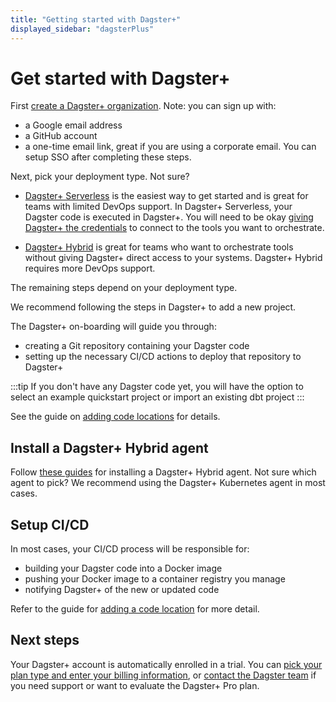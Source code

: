 ```yaml
---
title: "Getting started with Dagster+"
displayed_sidebar: "dagsterPlus"
---
```


# Get started with Dagster+

First [create a Dagster+ organization](https://dagster.plus/signup). Note: you can sign up with:
- a Google email address
- a GitHub account
- a one-time email link, great if you are using a corporate email. You can setup SSO after completing these steps.

Next, pick your deployment type. Not sure?

- [Dagster+ Serverless](/dagster-plus/deployment/serverless) is the easiest way to get started and is great for teams with limited DevOps support. In Dagster+ Serverless, your Dagster code is executed in Dagster+. You will need to be okay [giving Dagster+ the credentials](/dagster-plus/deployment/environment-variables) to connect to the tools you want to orchestrate.

- [Dagster+ Hybrid](/dagster-plus/deployment/hybrid) is great for teams who want to orchestrate tools without giving Dagster+ direct access to your systems. Dagster+ Hybrid requires more DevOps support.

The remaining steps depend on your deployment type.

<Tabs>
<TabItem value="serverless" label="Dagster+ Serverless">

We recommend following the steps in Dagster+ to add a new project.

[comment]: <> (TODO: Screenshot of Dagster+ serverless Nux)

The Dagster+ on-boarding will guide you through:
- creating a Git repository containing your Dagster code
- setting up the necessary CI/CD actions to deploy that repository to Dagster+

:::tip
If you don't have any Dagster code yet, you will have the option to select an example quickstart project or import an existing dbt project
:::

See the guide on [adding code locations](/dagster-plus/deployment/code-locations) for details.
</TabItem>

<TabItem value="hybrid" label="Dagster+ Hybrid">

## Install a Dagster+ Hybrid agent

Follow [these guides](/dagster-plus/deployment/hybrid) for installing a Dagster+ Hybrid agent. Not sure which agent to pick? We recommend using the Dagster+ Kubernetes agent in most cases.


## Setup CI/CD

In most cases, your CI/CD process will be responsible for:
- building your Dagster code into a Docker image
- pushing your Docker image to a container registry you manage
- notifying Dagster+ of the new or updated code

Refer to the guide for [adding a code location](/dagster-plus/deployment/code-locations) for more detail.

</TabItem>
</Tabs>


## Next steps

Your Dagster+ account is automatically enrolled in a trial. You can [pick your plan type and enter your billing information](/dagster-plus/settings), or [contact the Dagster team](https://dagster.io/contact) if you need support or want to evaluate the Dagster+ Pro plan.